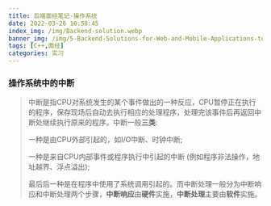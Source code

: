 ```yaml
---
title: 后端面经笔记-操作系统
date: 2022-03-26 10:58:45
index_img: /img/Backend-solution.webp
banner_img: /img/5-Backend-Solutions-for-Web-and-Mobile-Applications-to-Try-Firebase-Alternatives.webp
tags: [C++,面经]
categories: 实习
---
```


### 操作系统中的中断

> 中断是指CPU对系统发生的某个事件做出的一种反应，CPU暂停正在执行的程序，保存现场后自动去执行相应的处理程序，处理完该事件后再返回中断处继续执行原来的程序。中断一般**三类**:
>
> 一种是由CPU外部引起的，如I/O中断、时钟中断;
>
> 一种是来自CPU内部事件或程序执行中引起的中断 (例如程序非法操作，地址越界、浮点溢出);
>
> 最后后一种是在程序中使用了系统调用引起的。而中断处理一般分为中断响应和中断处理两个步骤，**中断响应**由**硬件**实施，**中断处理**主要由**软件**实施。

